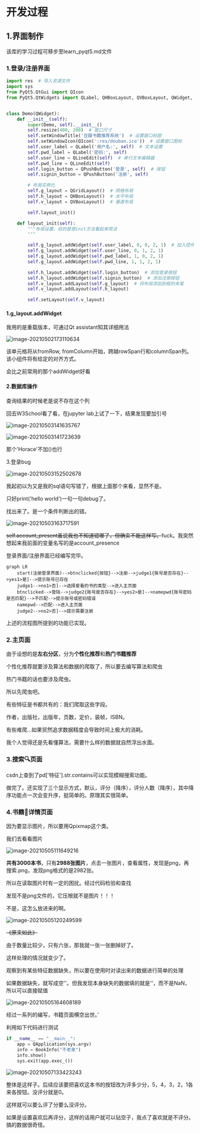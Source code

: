 # 开发过程

## 1.界面制作

该库的学习过程可移步至learn_pyqt5.md文件

### 1.登录/注册界面

```python
import res  # 导入资源文件
import sys
from PyQt5.QtGui import QIcon
from PyQt5.QtWidgets import QLabel, QHBoxLayout, QVBoxLayout, QWidget, QLineEdit, QPushButton, QGridLayout


class Demo(QWidget):
    def __init__(self):
        super(Demo, self).__init__()
        self.resize(400, 200)  # 窗口尺寸
        self.setWindowTitle('豆瓣书籍推荐系统')  # 设置窗口标题
        self.setWindowIcon(QIcon(':res/douban.ico'))  # 设置窗口图标
        self.user_label = QLabel('用户名:', self)  # 文本设置
        self.pwd_label = QLabel('密码:', self)
        self.user_line = QLineEdit(self)  # 单行文本编辑器
        self.pwd_line = QLineEdit(self)
        self.login_button = QPushButton('登录', self)  # 按钮
        self.signin_button = QPushButton('注册', self)

        # 布局实例化
        self.g_layout = QGridLayout()  # 网格布局
        self.h_layout = QHBoxLayout()  # 水平布局
        self.v_layout = QVBoxLayout()  # 垂直布局

        self.layout_init()

    def layout_init(self):
        """布局设置，目的是使init方法看起来简洁
        """

        self.g_layout.addWidget(self.user_label, 0, 0, 2, 1)  # 加入控件
        self.g_layout.addWidget(self.user_line, 0, 1, 2, 1)
        self.g_layout.addWidget(self.pwd_label, 1, 0, 2, 1)
        self.g_layout.addWidget(self.pwd_line, 1, 1, 2, 1)

        self.h_layout.addWidget(self.login_button)  # 添加登录按钮
        self.h_layout.addWidget(self.signin_button)  # 添加注册按钮
        self.v_layout.addLayout(self.g_layout)  # 将布局添加到框的末尾
        self.v_layout.addLayout(self.h_layout)

        self.setLayout(self.v_layout)
```

#### 1.g_layout.addWidget

我用的是重载版本，可通过Qt assistant知其详细用法

![image-20210502173110634](https://horacehhtbucket.oss-cn-guangzhou.aliyuncs.com/img/image-20210502173110634.png)

该单元格将从fromRow, fromColumn开始，跨越rowSpan行和columnSpan列。该小组件将有给定的对齐方式。

会比之前常用的那个addWidget好看

#### 2.数据库操作

查询结果的时候老是说不存在这个列

回去W3School看了看，在jupyter lab上试了一下，结果发现要加引号

![image-20210503141635767](https://horacehhtbucket.oss-cn-guangzhou.aliyuncs.com/img/image-20210503141635767.png)

![image-20210503141723639](https://horacehhtbucket.oss-cn-guangzhou.aliyuncs.com/img/image-20210503141723639.png)

那个'Horace'不加()也行

3.登录bug

![image-20210503152502678](https://horacehhtbucket.oss-cn-guangzhou.aliyuncs.com/img/image-20210503152502678.png)

我起初以为又是我的sql语句写错了，根据上面那个来看，显然不是。

只好print('hello world')一句一句debug了。

找出来了。是一个条件判断出的错。

![image-20210503163717591](https://horacehhtbucket.oss-cn-guangzhou.aliyuncs.com/img/image-20210503163717591.png)

~~self.account_present虽说我也不知道错哪了，但确实不能这样写。~~fuck。我突然想起来我前面的变量名写的是account_presence



登录界面/注册界面已经编写完毕。

```mermaid
graph LR
    start(注册登录界面)-->btnclicked{按钮}-->注册-->judge1{账号是否存在}-->yes1>是]-->提示账号已存在
    judge1-->no1>否]-->选择爱看的书的类型-->进入主页面
    btnclicked-->登陆-->judge2{账号是否存在}-->yes2>是]-->namepwd{账号密码是否匹配}-->不匹配-->提示账号或密码错误
    namepwd-->匹配-->进入主页面
    judge2-->no2>否]-->提示需要注册
```

上述的流程图所提到的功能已实现。

### 2.主页面

由于设想的是**左右分区**，分为**个性化推荐**和**热门书籍推荐**

个性化推荐就要涉及算法和数据的爬取了，所以要去编写算法和爬虫

热门书籍的话也要涉及爬虫。

所以先爬虫吧。

有些特征是书都共有的：我们爬取这些字段。

作者，出版社，出版年，页数，定价，装帧，ISBN。

有些难爬...如果贸然追求数据精度会导致时间上极大的消耗。

我个人觉得还是先看懂算法，需要什么样的数据就自然浮出水面。

### 3.搜索🔍页面

csdn上查到了pd['特征'].str.contains可以实现模糊搜索功能。

做完了。还实现了三个显示方式，默认，评分（降序），评分人数（降序），其中降序功能点一次会变升序，挺简单的。原理其实很简单。

### 4.书籍📕详情页面

因为要显示图片，所以要用Qpixmap这个类。

我们去看看图片

![image-20210505111649216](https://horacehhtbucket.oss-cn-guangzhou.aliyuncs.com/img/image-20210505111649216.png)

**共有3000本书**，只有**2988张图片**，点击一张图片，查看属性，发现是png，再搜索.png，发现png格式的是2982张。

所以在读取图片时有一定的困扰。经过代码检验和查找

发现不是png文件的，它压根就不是图片！！！

不是，这怎么放进来的啊。

![image-20210505120249599](https://horacehhtbucket.oss-cn-guangzhou.aliyuncs.com/img/image-20210505120249599.png)

~~《原来如此》~~

由于数量比较少，只有六张，那我就一张一张删掉好了。

这样处理的情况就变少了。

观察到有某些特征数据缺失，所以要在使用时对读出来的数据进行简单的处理

如果数据缺失，就写成空''。但我发现本身缺失的数据填的就是''，而不是NaN，所以可以直接赋值

![image-20210505164608189](https://horacehhtbucket.oss-cn-guangzhou.aliyuncs.com/img/image-20210505164608189.png)

经过一系列的编写，书籍页面横空出世。’

利用如下代码进行测试

```python
if __name__ == "__main__":
    app = QApplication(sys.argv)
    info = BookInfo("不老泉")
    info.show()
    sys.exit(app.exec_())
```

![image-20210507133423243](https://horacehhtbucket.oss-cn-guangzhou.aliyuncs.com/img/image-20210507133423243.png)

整体是这样子。后续应该要把喜欢这本书的按钮改为评多少分，5，4，3，2，1各来各按钮。没评分就是0。

这样就可以要么评了分要么没评分。

如果是设置喜欢后再评分，这样的话用户就可以钻空子，我点了喜欢就是不评分。搞的数据很奇怪。

